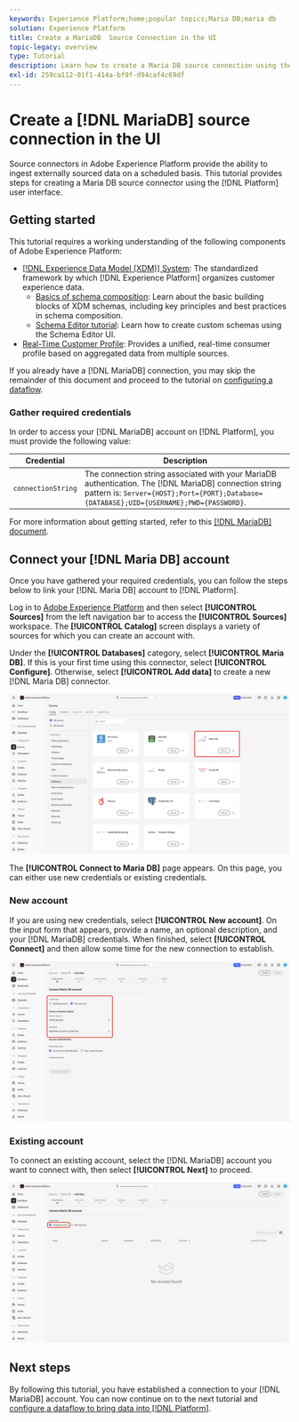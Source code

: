 ```yaml
---
keywords: Experience Platform;home;popular topics;Maria DB;maria db
solution: Experience Platform
title: Create a MariaDB  Source Connection in the UI
topic-legacy: overview
type: Tutorial
description: Learn how to create a Maria DB source connection using the Adobe Experience Platform UI.
exl-id: 259ca112-01f1-414a-bf9f-d94caf4c69df
---
```

# Create a [!DNL MariaDB] source connection in the UI

Source connectors in Adobe Experience Platform provide the ability to ingest externally sourced data on a scheduled basis. This tutorial provides steps for creating a Maria DB source connector using the [!DNL Platform] user interface.

## Getting started

This tutorial requires a working understanding of the following components of Adobe Experience Platform:

*   [[!DNL Experience Data Model (XDM)] System](../../../../../xdm/home.md): The standardized framework by which [!DNL Experience Platform] organizes customer experience data.
    *   [Basics of schema composition](../../../../../xdm/schema/composition.md): Learn about the basic building blocks of XDM schemas, including key principles and best practices in schema composition.
    *   [Schema Editor tutorial](../../../../../xdm/tutorials/create-schema-ui.md): Learn how to create custom schemas using the Schema Editor UI.
*   [Real-Time Customer Profile](../../../../../profile/home.md): Provides a unified, real-time consumer profile based on aggregated data from multiple sources.

If you already have a [!DNL MariaDB] connection, you may skip the remainder of this document and proceed to the tutorial on [configuring a dataflow](../../dataflow/databases.md).

### Gather required credentials

In order to access your [!DNL MariaDB] account on [!DNL Platform], you must provide the following value:

| Credential | Description |
| ---------- | ----------- |
| `connectionString` | The connection string associated with your MariaDB authentication. The [!DNL MariaDB] connection string pattern is: `Server={HOST};Port={PORT};Database={DATABASE};UID={USERNAME};PWD={PASSWORD}`. |

For more information about getting started, refer to this [[!DNL MariaDB] document](https://mariadb.com/kb/en/about-mariadb-connector-odbc/).

## Connect your [!DNL Maria DB] account

Once you have gathered your required credentials, you can follow the steps below to link your [!DNL Maria DB] account to [!DNL Platform].

Log in to [Adobe Experience Platform](https://platform.adobe.com) and then select **[!UICONTROL Sources]** from the left navigation bar to access the **[!UICONTROL Sources]** workspace. The **[!UICONTROL Catalog]** screen displays a variety of sources for which you can create an account with.

Under the **[!UICONTROL Databases]** category, select **[!UICONTROL Maria DB]**. If this is your first time using this connector, select **[!UICONTROL Configure]**. Otherwise, select **[!UICONTROL Add data]** to create a new [!DNL Maria DB] connector.

![](../../../../images/tutorials/create/maria-db/catalog.png)

The **[!UICONTROL Connect to Maria DB]** page appears. On this page, you can either use new credentials or existing credentials.

### New account

If you are using new credentials, select **[!UICONTROL New account]**. On the input form that appears, provide  a name, an optional description, and your [!DNL MariaDB] credentials. When finished, select **[!UICONTROL Connect]** and then allow some time for the new connection to establish.

![](../../../../images/tutorials/create/maria-db/new.png)

### Existing account

To connect an existing account, select the [!DNL MariaDB] account you want to connect with, then select **[!UICONTROL Next]** to proceed.

![](../../../../images/tutorials/create/maria-db/existing.png)

## Next steps

By following this tutorial, you have established a connection to your [!DNL MariaDB] account. You can now continue on to the next tutorial and [configure a dataflow to bring data into [!DNL Platform]](../../dataflow/databases.md).
